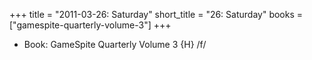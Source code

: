 +++
title = "2011-03-26: Saturday"
short_title = "26: Saturday"
books = ["gamespite-quarterly-volume-3"]
+++


* Book: GameSpite Quarterly Volume 3 {H} /f/
